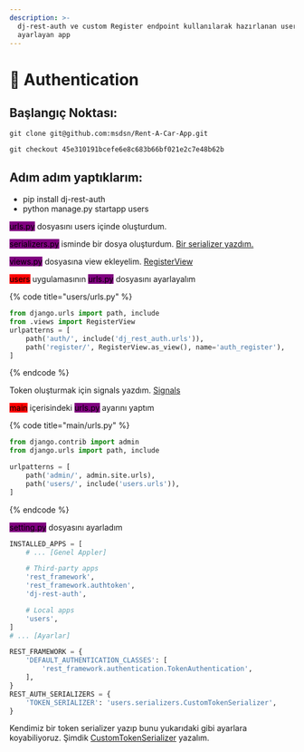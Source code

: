 ```yaml
---
description: >-
  dj-rest-auth ve custom Register endpoint kullanılarak hazırlanan user girişini
  ayarlayan app
---
```


# 🚪 Authentication

## Başlangıç Noktası:

`git clone git@github.com:msdsn/Rent-A-Car-App.git`

`git checkout 45e310191bcefe6e8c683b66bf021e2c7e48b62b`

## Adım adım yaptıklarım:

* pip install dj-rest-auth
* python manage.py startapp users

<mark style="background-color:purple;">urls.py</mark> dosyasını users içinde oluşturdum. &#x20;

<mark style="background-color:purple;">serializers.py</mark> isminde bir dosya oluşturdum. [Bir serializer yazdım.](register-serializer.md)

<mark style="background-color:purple;">views.py</mark> dosyasına view ekleyelim. [RegisterView](register-view.md)

<mark style="background-color:red;">users</mark> uygulamasının <mark style="background-color:purple;">urls.py</mark> dosyasını ayarlayalım

{% code title="users/urls.py" %}
```python
from django.urls import path, include
from .views import RegisterView
urlpatterns = [
    path('auth/', include('dj_rest_auth.urls')),
    path('register/', RegisterView.as_view(), name='auth_register'),
]
```
{% endcode %}

Token oluşturmak için signals yazdım. [Signals](signals.md)

<mark style="background-color:red;">main</mark> içerisindeki <mark style="background-color:purple;">urls.py</mark> ayarını yaptım

{% code title="main/urls.py" %}
```python
from django.contrib import admin
from django.urls import path, include

urlpatterns = [
    path('admin/', admin.site.urls),
    path('users/', include('users.urls')),
]
```
{% endcode %}

<mark style="background-color:purple;">setting.py</mark> dosyasını ayarladım

```python
INSTALLED_APPS = [
    # ... [Genel Appler]

    # Third-party apps
    'rest_framework',
    'rest_framework.authtoken',
    'dj-rest-auth',

    # Local apps
    'users',
]
# ... [Ayarlar]

REST_FRAMEWORK = {
    'DEFAULT_AUTHENTICATION_CLASSES': [
        'rest_framework.authentication.TokenAuthentication',
    ],
}
REST_AUTH_SERIALIZERS = {
    'TOKEN_SERIALIZER': 'users.serializers.CustomTokenSerializer',
}

```

Kendimiz bir token serializer yazıp bunu yukarıdaki gibi ayarlara koyabiliyoruz. Şimdik [CustomTokenSerializer](customtokenserializer.md) yazalım.
